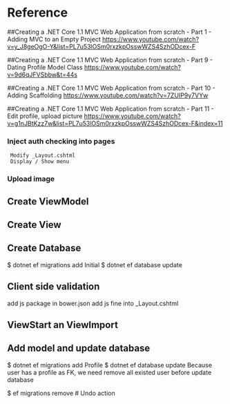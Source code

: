 # Reference 
##Creating a .NET Core 1.1 MVC Web Application from scratch - Part 1 - Adding MVC to an Empty Project
    https://www.youtube.com/watch?v=y_J8geOgO-Y&list=PL7u53lOSm0rxzkpOsswWZS4SzhODcex-F

##Creating a .NET Core 1.1 MVC Web Application from scratch - Part 9 - Dating Profile Model Class
https://www.youtube.com/watch?v=9d6qJFVSbbw&t=44s

##Creating a .NET Core 1.1 MVC Web Application from scratch - Part 10 - Adding Scaffolding
https://www.youtube.com/watch?v=7ZUIP9y7VYw

##Creating a .NET Core 1.1 MVC Web Application from scratch - Part 11 - Edit profile, upload picture
https://www.youtube.com/watch?v=g1nJBtKzz7w&list=PL7u53lOSm0rxzkpOsswWZS4SzhODcex-F&index=11

### Inject auth checking into pages
     Modify _Layout.cshtml
     Display / Show menu 
### Upload image
    

## Create ViewModel

## Create View

## Create Database
 $ dotnet ef migrations add Initial
 $ dotnet ef database update 


## Client side validation
add js package in bower.json
add js fine into _Layout.cshtml

## ViewStart an ViewImport

## Add model and update database
 $ dotnet ef migrations add Profile
 $ dotnet ef database update 
 Because user has a profile as FK, we need remove all existed user before update database

 $ ef migrations remove  # Undo action  

